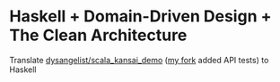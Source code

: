 # Haskell + Domain-Driven Design + The Clean Architecture

Translate [dysangelist/scala_kansai_demo](https://github.com/dysangelist/scala_kansai_demo) ([my fork](https://github.com/cohei/scala_kansai_demo) added API tests) to Haskell
